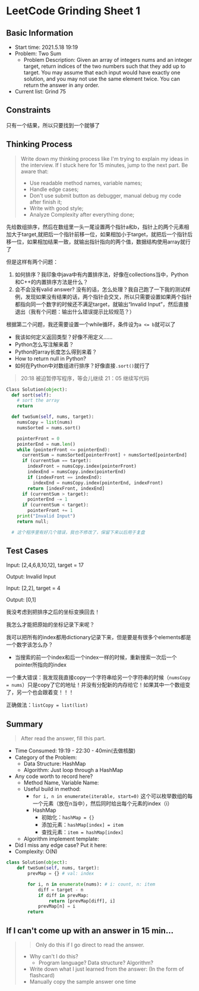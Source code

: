 # LeetCode Grinding Sheet 1

## Basic Information

- Start time: 2021.5.18 19:19
- Problem: Two Sum
  - Problem Description: Given an array of integers nums and an integer target, return indices of the two numbers such that they add up to target. You may assume that each input would have exactly one solution, and you may not use the same element twice. You can return the answer in any order.
- Current list: Grind 75

## Constraints

只有一个结果，所以只要找到一个就够了

## Thinking Process

> Write down my thinking process like I'm trying to explain my ideas in the interview. If I stuck here for 15 minutes, jump to the next part.
> Be aware that:
>
> - Use readable method names, variable names;
> - Handle edge cases;
> - Don't use submit button as debugger, manual debug my code after finish it;
> - Write with good style;
> - Analyze Complexity after everything done;

先给数组排序，然后在数组里一头一尾设置两个指针a和b，指针上的两个元素相加大于target,就把后一个指针前移一位，如果相加小于target，就把后一个指针后移一位，如果相加结果一致，就输出指针指向的两个值，数据结构使用array就行了

但是这样有两个问题：

 1. 如何排序？我印象中java中有内置排序法，好像在collections当中，Python和C++的内置排序方法是什么？
 2. 会不会没有valid answer? 没有的话，怎么处理？我自己跑了一下我的测试样例，发现如果没有结果的话，两个指针会交叉，所以只需要设置如果两个指针都指向同一个数字的时候还不满足target，就输出“Invalid Input”，然后直接退出（我有个问题：输出什么错误提示比较规范？）

根据第二个问题，我还需要设置一个while循环，条件设为`a <= b`就可以了

- 我该如何定义返回类型？好像不用定义......
- Python怎么写注解来着？
- Python的array长度怎么得到来着？
- How to return null in Python?
- 如何在Python中对数组进行排序？好像直接`.sort()`就行了

> 20:18 被迫暂停写程序，等会儿继续
> 21：05 继续写代码

```python
Class Solution(object):
  def sort(self):
    # sort the array
    return 

  def twoSum(self, nums, target):
    numsCopy = list(nums)
    numsSorted = nums.sort()

    pointerFront = 0
    pointerEnd = num.len()
    while (pointerFront <= pointerEnd):
      currentSum = numsSorted[pointerFront] + numsSorted[pointerEnd]
      if (currentSum == target):
        indexFront = numsCopy.index(pointerFront)
        indexEnd = numsCopy.index(pointerEnd)
        if (indexFront == indexEnd):
          indexEnd = numsCopy.index(pointerEnd, indexFront)
        return [indexFront, indexEnd]
      if (currentSum > target):
        pointerEnd -= 1
      if (currentSum < target):
        pointerFront += 1
    print("Invalid Input")
    return null;

  # 这个程序里有好几个错误，我也不修改了，保留下来以后用于复盘
```

## Test Cases

Input: [2,4,6,8,10,12], target = 17

Output: Invalid Input

Input: [2,2], target = 4

Output: [0,1]

我没考虑到把排序之后的坐标变换回去！

我怎么才能把原始的坐标记录下来呢？

我可以把所有的index都用dictionary记录下来，但是要是有很多个elements都是一个数字该怎么办？

- 当搜索的前一个index和后一个index一样的时候，重新搜索一次后一个pointer所指向的index

一个重大错误：我发现我直接copy一个字符串给另一个字符串的时候（`numsCopy = nums`）只是copy了它的地址！并没有分配新的内存给它！如果其中一个数组变了，另一个也会跟着变！！！

正确做法：`listCopy = list(list)`

## Summary

> After read the answer, fill this part.

- Time Consumed: 19:19 - 22:30 - 40min(去做核酸)
- Category of the Problem:
  - Data Structure: HashMap
  - Algorithm: Just loop through a HashMap
- Any code worth to record here?
  - Method Name, Variable Name:
  - Useful build in method:
    - `for i, n in enumerate(iterable, start=0)` 这个可以枚举数组的每一个元素（放在n当中），然后同时给出每个元素的index（i）
    - HashMap
      - 初始化：`hashMap = {}`
      - 添加元素：`hashMap[index] = item`
      - 查找元素：`item = hashMap[index]`
  - Algorithm implement template:
- Did I miss any edge case? Put it here:
- Complexity: O(N)

``` python
class Solution(object):
    def twoSum(self, nums, target):
        prevMap = {} # val: index

        for i, n in enumerate(nums): # i: count, n: item
            diff = target - n
            if diff in prevMap:
                return [prevMap[diff], i]
            prevMap[n] = i
        return
```

## If I can't come up with an answer in 15 min...

> > Only do this if I go direct to read the answer.
>
> - Why can't I do this?
>   - Program language? Data structure? Algorithm?
> - Write down what I just learned from the answer: (In the form of flashcard)
> - Manually copy the sample answer one time
